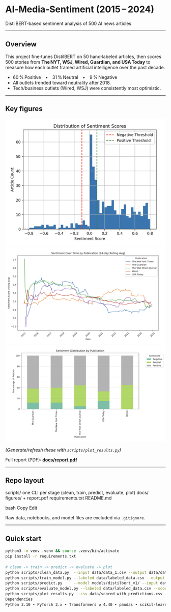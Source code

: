 # AI‑Media‑Sentiment (2015 – 2024)
DistilBERT‑based sentiment analysis of 500 AI news articles

---

## Overview
This project fine‑tunes DistilBERT on 50 hand‑labeled articles, then scores
500 stories from **The NYT, WSJ, Wired, Guardian, and USA Today** to measure
how each outlet framed artificial intelligence over the past decade.

* 60 % Positive • 31 % Neutral • 9 % Negative
* All outlets trended toward neutrality after 2018.
* Tech/business outlets (Wired, WSJ) were consistently most optimistic.

---

## Key figures
![Sentiment class distribution](docs/figures/fig1_distribution.png)
![14‑day rolling average](docs/figures/fig2_rolling.png)
![Sentiment by publication](docs/figures/fig3_pubdist.png)

*(Generate/refresh these with `scripts/plot_results.py`)*

Full report (PDF): **[docs/report.pdf](docs/report.pdf)**

---

## Repo layout

scripts/ one CLI per stage (clean, train, predict, evaluate, plot)
docs/ figures/ + report.pdf
requirements.txt
README.md

bash
Copy
Edit

Raw data, notebooks, and model files are excluded via `.gitignore`.

---

## Quick start

```bash
python3 -m venv .venv && source .venv/bin/activate
pip install -r requirements.txt

# clean -> train -> predict -> evaluate -> plot
python scripts/clean_data.py  --input data/data_1.csv --output data/data_clean_1.csv
python scripts/train_model.py --labeled data/labeled_data.csv --output models/distilbert_v1/
python scripts/predict.py     --model models/distilbert_v1/ --input data/unlabeled_data.csv --output data/sentiment_results.csv
python scripts/evaluate_model.py --labeled data/labeled_data.csv --scored data/sentiment_results.csv --out data/scored_with_predictions.csv --plot
python scripts/plot_results.py --csv data/scored_with_predictions.csv --kind rolling --window 14
Dependencies
Python 3.10 • PyTorch 2.x • Transformers ≥ 4.40 • pandas • scikit‑learn • matplotlib • ftfy

